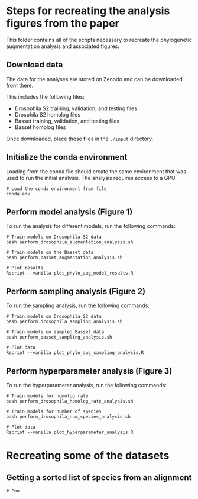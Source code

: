 # Steps for recreating the analysis figures from the paper

This folder contains all of the scripts necessary to recreate the phylogenetic augmentation analysis and associated figures.

## Download data
The data for the analyses are stored on Zenodo and can be downloaded from there.

This includes the following files:
* Drosophila S2 training, validation, and testing files
* Drosphila S2 homolog files
* Basset training, validation, and testing files
* Basset homolog files

Once downloaded, place these files in the `./input` directory.

## Initialize the conda environment
Loading from the conda file should create the same environment that was used to run the initial analysis. The analysis requires access to a GPU.

```
# Load the conda environment from file
conda env 
```


## Perform model analysis (Figure 1)

To run the analysis for different models, run the following commands:

```
# Train models on Drosophila S2 data
bash perform_drosophila_augmentation_analysis.sh

# Train models on the Basset data
bash perform_basset_augmentation_analysis.sh

# Plot results
Rscript --vanilla plot_phylo_aug_model_results.R
```

## Perform sampling analysis (Figure 2)

To run the sampling analysis, run the following commands:

```
# Train models on Drosophila S2 data
bash perform_drosophila_sampling_analysis.sh

# Train models on sampled Basset data
bash perform_basset_sampling_analysis.sh

# Plot data
Rscript --vanilla plot_phylo_aug_sampling_analysis.R
```

## Perform hyperparameter analysis (Figure 3)

To run the hyperparameter analysis, run the following commands:

```
# Train models for homolog rate
bash perform_drosophila_homolog_rate_analysis.sh

# Train models for number of species
bash perform_drosophila_num_species_analysis.sh

# Plot data
Rscript --vanilla plot_hyperparameter_analysis.R
```

# Recreating some of the datasets

## Getting a sorted list of species from an alignment
```
# Foo
```
